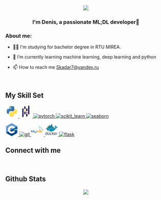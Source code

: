 <div align="center">
<img src="https://media2.giphy.com/media/yrhhmre5fN2PtRujfo/giphy.gif?cid=ecf05e47kk3855litft19bjl3b5w1p06iuiw3ww4154k15xt&rid=giphy.gif&ct=g" width="400"/>
</div>  

### <div align="center">I'm Denis, a passionate ML;DL developer🐼</div>  
  



### About me:  
- 👨‍🎓 I'm studying for bachelor degree in RTU MIREA.  
  

- 🌱 I’m currently learning machine learning, deep learning and python  
  

- 📫 How to reach me Skadar7@yandex.ru  
  

<br/>  


## My Skill Set  
<p align="left"> 
<a href="https://www.python.org" target="_blank" rel="noreferrer">
<img src="https://raw.githubusercontent.com/devicons/devicon/master/icons/python/python-original.svg" alt="python" width="40" height="40"/>
</a>
<a href="https://pandas.pydata.org/" target="_blank" rel="noreferrer">
<img src="https://raw.githubusercontent.com/devicons/devicon/2ae2a900d2f041da66e950e4d48052658d850630/icons/pandas/pandas-original.svg" alt="pandas" width="40" height="40"/>
</a>
<a href="https://pytorch.org/" target="_blank" rel="noreferrer">
<img src="https://www.vectorlogo.zone/logos/pytorch/pytorch-icon.svg" alt="pytorch" width="40" height="40"/>
</a>
<a href="https://scikit-learn.org/" target="_blank" rel="noreferrer">
<img src="https://upload.wikimedia.org/wikipedia/commons/0/05/Scikit_learn_logo_small.svg" alt="scikit_learn" width="40" height="40"/>
</a>
<a href="https://seaborn.pydata.org/" target="_blank" rel="noreferrer"> <img src="https://seaborn.pydata.org/_images/logo-mark-lightbg.svg" alt="seaborn" width="40" height="40"/> </a> </p>
<a href="https://www.w3schools.com/cpp/" target="_blank" rel="noreferrer"> 
<img src="https://raw.githubusercontent.com/devicons/devicon/master/icons/cplusplus/cplusplus-original.svg" alt="cplusplus" width="40" height="40"/>
</a>
<a href="https://git-scm.com/" target="_blank" rel="noreferrer">
<img src="https://www.vectorlogo.zone/logos/git-scm/git-scm-icon.svg" alt="git" width="40" height="40"/>
</a>
<a href="https://www.mysql.com/" target="_blank" rel="noreferrer">
<img src="https://raw.githubusercontent.com/devicons/devicon/master/icons/mysql/mysql-original-wordmark.svg" alt="mysql" width="40" height="40"/>
</a> 
<a href="https://www.docker.com/" target="_blank" rel="noreferrer"> 
<img src="https://raw.githubusercontent.com/devicons/devicon/master/icons/docker/docker-original-wordmark.svg" alt="docker" width="40" height="40"/>
</a>
<a href="https://flask.palletsprojects.com/" target="_blank" rel="noreferrer"> 
<img src="https://www.vectorlogo.zone/logos/pocoo_flask/pocoo_flask-icon.svg" alt="flask" width="40" height="40"/> 
</a>


## Connect with me  
<div align="center">
</div>  
<br/>  

## Github Stats  
<div align="center"><img src="https://github-readme-stats.vercel.app/api/top-langs/?username=Skadar7&hide_border=true&layout=compact" align="center" /></div>  
<br/>  
